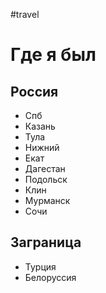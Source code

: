 #travel

# Где я был

## Россия

- Спб
- Казань
- Тула
- Нижний
- Екат
- Дагестан
- Подольск
- Клин
- Мурманск
- Сочи

## Заграница

- Турция
- Белоруссия